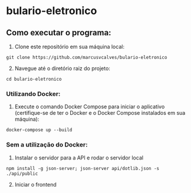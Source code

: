 # bulario-eletronico

## Como executar o programa:
1. Clone este repositório em sua máquina local:

```
git clone https://github.com/marcusvcalves/bulario-eletronico
```

2. Navegue até o diretório raiz do projeto:

```
cd bulario-eletronico
```

### Utilizando Docker:
1. Execute o comando Docker Compose para iniciar o aplicativo (certifique-se de ter o Docker e o Docker Compose instalados em sua máquina):

```
docker-compose up --build
```

### Sem a utilização do Docker:

1. Instalar o servidor para a API e rodar o servidor local

```
npm install -g json-server; json-server api/dotlib.json -s ./api/public
```
2. Iniciar o frontend
```